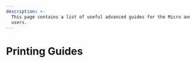 ```yaml
---
description: >-
  This page contains a list of useful advanced guides for the Micro and Micro +
  users.
---
```


# Printing Guides

